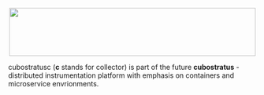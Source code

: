 <p align="center">
  <img width="500" height="98" src="https://github.com/rabbitstack/cubostratusc/blob/master/cubostratus.png" />
</p>

cubostratusc (**c** stands for collector) is part of the future **cubostratus** - distributed instrumentation platform with emphasis on containers and microservice envrionments.
